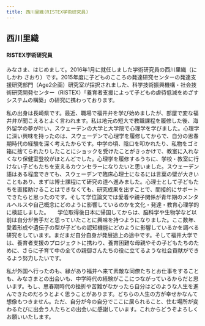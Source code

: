 ```yaml
---
title: 西川里織(RISTEX学術研究員)
---
```


## 西川里織

#### RISTEX学術研究員

みなさま、はじめまして。2016年1月に就任しました学術研究員の西川里織（にしかわ さおり）です。2015年度に子どものこころの発達研究センターの発達支援研究部門（Age2企画）研究室が採択されました、科学技術振興機構・社会技術研究開発センター（RISTEX）「養育者支援によって子どもの虐待低減をめざすシステムの構築」の研究に携わっております。

私の出身は長崎県です。最近、職場で福井弁を学び始めましたが、部屋で変な福井弁が聞こえるとよく言われます。私は地元の短大で教職課程を履修した後、海外留学の夢が叶い、スウェーデンの大学と大学院で心理学を学びました。心理学に深い興味を持ったのは、スウェーデンで心理学を履修してからで、自分の思春期時代の経験を深く考えたからです。中学の頃、陰口を叩かれたり、私物をゴミ箱に捨てられたりしたことにショックを受けたことがきっかけで、教室に入れなくなり保健室登校がほとんどでした。心理学を履修するうちに、学校・教室に行けない子どもたちを支えるカウンセラーになりたいと思いました。スウェーデン語はある程度できても、スウェーデンで臨床心理士になるには言葉の壁が大きいこともあり、まずは博士課程にて研究の道へ進みました。心理士として子どもたちを直接助けることはできなくても、研究成果を出すことで、間接的にサポートできたらと思ったのです。そして学位論文では愛着や親子関係が青年期のメンタルヘルスや自己概念にどのように影響しているのかを文化・発達・教育心理学的に検証しました。
　
学位取得後日本に帰国してからは、脳科学や生物学など以前は自分が苦手だと思っていたことに興味を持つようになりました。ここ数年、愛着形成や遺伝子の型が子どもの認知機能にどのように影響しているかを調べる研究をしています。まだまだ自分自身が発展途上の途中です。そして福井大学では、養育者支援のプロジェクトに携わり、養育困難な母親やその子どもたちのために、さらに子育て中の全ての親御さんたちの役に立てるような社会貢献ができるよう努力したいです。

私が外国へ行ったのも、縁があり福井へ来て素敵な同僚たちとお仕事をすることも、みなさまとの出会いも、中学時代の経験がここにつながっているからだと思います。もし、思春期時代の挫折や苦難がなかったら自分はどのような人生を進んできたのだろうとよく思うことがあります。どちらの人生の方が幸せかなんて想像もつきません。ただ、自分が今の自分でここに居られること、住む場所が変わるたびに出会う人たちとの出会いに感謝しています。これからどうぞよろしくお願いいたします。